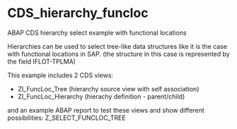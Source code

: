 # CDS_hierarchy_funcloc
ABAP CDS hierarchy select example with functional locations

Hierarchies can be used to select tree-like data structures like it is the case with functional locations in SAP. (the structure in this case is represented by the field IFLOT-TPLMA)

This example includes 2 CDS views:
- ZI_FuncLoc_Tree (hierarchy source view with self association)
- ZI_FuncLoc_Hierarchy (hierachy definition - parent/child)

and an example ABAP report to test these views and show different possibilities: Z_SELECT_FUNCLOC_TREE
